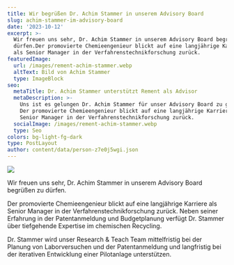 ```yaml
---
title: Wir begrüßen Dr. Achim Stammer in unserem Advisory Board
slug: achim-stammer-im-advisory-board
date: '2023-10-12'
excerpt: >-
  Wir freuen uns sehr, Dr. Achim Stammer in unserem Advisory Board begrüßen zu
  dürfen.Der promovierte Chemieengenieur blickt auf eine langjährige Karriere
  als Senior Manager in der Verfahrenstechnikforschung zurück. 
featuredImage:
  url: /images/rement-achim-stammer.webp
  altText: Bild von Achim Stammer
  type: ImageBlock
seo:
  metaTitle: Dr. Achim Stammer unterstützt Rement als Advisor
  metaDescription: >-
    Uns ist es gelungen Dr. Achim Stammer für unser Advisory Board zu gewinnen.
    Der promovierte Chemieengenieur blickt auf eine langjährige Karriere als
    Senior Manager in der Verfahrenstechnikforschung zurück. 
  socialImage: /images/rement-achim-stammer.webp
  type: Seo
colors: bg-light-fg-dark
type: PostLayout
author: content/data/person-z7e0j5wgi.json
---
```

![](/images/rement-achim-stammer.webp)

Wir freuen uns sehr, Dr. Achim Stammer in unserem Advisory Board begrüßen zu dürfen. 

Der promovierte Chemieengenieur blickt auf eine langjährige Karriere als Senior Manager in der Verfahrenstechnikforschung zurück. Neben seiner Erfahrung in der Patentanmeldung und Budgetplanung verfügt Dr. Stammer über tiefgehende Expertise im chemischen Recycling. 

Dr. Stammer wird unser Research & Teach Team mittelfristig bei der Planung von Laborversuchen und der Patentanmeldung und langfristig bei der iterativen Entwicklung einer Pilotanlage unterstützen. 

